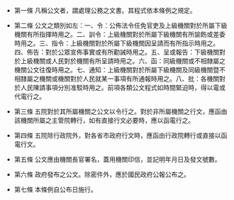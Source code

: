 * 第一條 凡稱公文者，謂處理公務之文書。其程式依本條例之規定。

* 第二條 公文之類別如左：一、令：公佈法令任免官吏及上級機關對於所屬下級機關有所指揮時用之。二、訓令：上級機關對於所屬下級機關有所諭飭或差委時用之。三、指令：上級機關對於所屬下級機關因呈請而有所指示時用之。四、佈告：對於公眾宣佈事實或有所勸誡時用之。五、呈或報告：下級機關對於上級機關或人民對於機關有所呈請時用之。六、函：同級機關或不相隸屬之機關公文往復時用之。七、通知：上級機關對於所屬下級機關及同級機關暨不相隸屬之機關或機關對於人民就某一事項有所通報時用之。八、批：各機關對於人民陳請事項分別准駁時用之。前項各類公文程式如時間緊迫時，得以電或代電行之。

* 第三條 五院對於其所屬機關之公文以令行之。對於非所屬機關之行文，應函由該機關所屬之主管院轉行，如有直接行文必要時，應以函電行之。

* 第四條 五院除行政院外，對各省市政府行文時，應函由行政院轉行或直接以函電行文。

* 第五條 公文應由機關長官署名，蓋用機關印信，並記明年月日及發文號數。

* 第六條 政府發布之公文。除密件外，應於國民政府公報公布之。

* 第七條 本條例自公布日施行。


